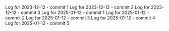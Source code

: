 Log for 2023-12-12 - commit 1
Log for 2023-12-12 - commit 2
Log for 2023-12-12 - commit 3
Log for 2025-01-12 - commit 1
Log for 2025-01-12 - commit 2
Log for 2025-01-12 - commit 3
Log for 2025-01-12 - commit 4
Log for 2025-01-12 - commit 5
